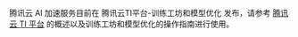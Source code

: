 腾讯云 AI 加速服务目前在 腾讯云TI平台-训练工坊和模型优化 发布，请参考 [腾讯云 TI 平台](https://cloud.tencent.com/document/product/851/74170) 的概述以及训练工坊和模型优化的操作指南进行使用。
